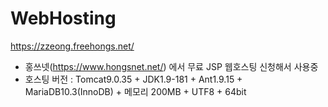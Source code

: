 # WebHosting
https://zzeong.freehongs.net/
  - 홍쓰넷(https://www.hongsnet.net/) 에서 무료 JSP 웹호스팅 신청해서 사용중
  - 호스팅 버전 : Tomcat9.0.35 + JDK1.9-181 + Ant1.9.15 + MariaDB10.3(InnoDB) + 메모리 200MB + UTF8 + 64bit
